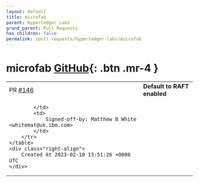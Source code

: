 ```yaml
---
layout: default
title: microfab
parent: Hyperledger Labs
grand_parent: Pull Requests
has_children: false
permalink: /pull-requests/hyperledger-labs/microfab
---
```


# microfab <span class="fs-3 right-align">[GitHub](https://github.com/hyperledger-labs/microfab){: .btn .mr-4 }</span>


<div>
    <table>
        <tr>
            <td>
                PR <a href="https://github.com/hyperledger-labs/microfab/pull/146" class=".btn">#146</a>
            </td>
            <td>
                <b>
                    Default to RAFT enabled
                </b>
            </td>
        </tr>
        <tr>
            <td>
                
            </td>
            <td>
                Signed-off-by: Matthew B White <whitemat@uk.ibm.com>
            </td>
        </tr>
    </table>
    <div class="right-align">
        Created At 2023-02-10 13:51:26 +0000 UTC
    </div>
</div>

